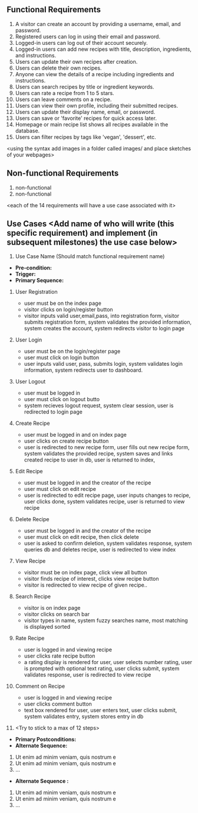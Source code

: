## Functional Requirements
1. A visitor can create an account by providing a username, email, and password.  
2. Registered users can log in using their email and password.  
3. Logged-in users can log out of their account securely.  
4. Logged-in users can add new recipes with title, description, ingredients, and instructions.  
5. Users can update their own recipes after creation.  
6. Users can delete their own recipes.  
7. Anyone can view the details of a recipe including ingredients and instructions.  
8. Users can search recipes by title or ingredient keywords.  
9. Users can rate a recipe from 1 to 5 stars.  
10. Users can leave comments on a recipe.  
11. Users can view their own profile, including their submitted recipes.  
12. Users can update their display name, email, or password.  
13. Users can save or 'favorite' recipes for quick access later.  
14. Homepage or main recipe list shows all recipes available in the database.  
15. Users can filter recipes by tags like 'vegan', 'dessert', etc.

<using the syntax [](images/ui1.png) add images in a folder called images/ and place sketches of your webpages>

## Non-functional Requirements
1. non-functional
2. non-functional

<each of the 14 requirements will have a use case associated with it>
## Use Cases <Add name of who will write (this specific requirement) and implement (in subsequent milestones) the use case below>
1. Use Case Name (Should match functional requirement name)
- **Pre-condition:** <can be a list or short description>
- **Trigger:** <can be a list or short description>
- **Primary Sequence:**
1. User Registration
    - user must be on the index page
    - visitor clicks on login/register button
    - visitor inputs valid user,email,pass, into registration form,
    visitor submits registration form,
    system validates the provided information,
    system creates the account,
    system redirects visitor to login page
2. User Login
    - user must be on the login/register page
    - user must click on login button
    - user inputs valid user, pass, submits login,
    system validates login information,
    system redirects user to dashboard. 
3. User Logout
    - user must be logged in
    - user must click on logout butto
    - system recieves logout request,
    system clear session,
    user is redirected to login page
4. Create Recipe
    - user must be logged in and on index page
    - user clicks on create recipe button
    - user is redirected to new recipe form,
    user fills out new recipe form,
    system validates the provided recipe,
    system saves and links created recipe to user in db,
    user is returned to index,
5. Edit Recipe
    - user must be logged in and the creator of the recipe
    - user must click on edit recipe
    - user is redirected to edit recipe page,
    user inputs changes to recipe,
    user clicks done,
    system validates recipe,
    user is returned to view recipe
6. Delete Recipe
    - user must be logged in and the creator of the recipe
    - user must click on edit recipe, then click delete
    - user is asked to confirm deletion,
    system validates response,
    system queries db and deletes recipe,
    user is redirected to view index
7. View Recipe
    - visitor must be on index page, click view all button
    - visitor finds recipe of interest, clicks view recipe button
    - visitor is redirected to view recipe of given recipe..
8. Search Recipe
    - visitor is on index page
    - visitor clicks on search bar
    - visitor types in name, system fuzzy searches name,
    most matching is displayed sorted
9. Rate Recipe
    - user is logged in and viewing recipe
    - user clicks rate recipe button
    - a rating display is rendered for user,
    user selects number rating,
    user is prompted with optional text rating,
    user clicks submit,
    system validates response,
    user is redirected to view recipe
10. Comment on Recipe
    - user is logged in and viewing recipe
    - user clicks comment button
    - text box rendered for user,
    user enters text,
    user clicks submit,
    system validates entry, 
    system stores entry in db

10. <Try to stick to a max of 12 steps>
- **Primary Postconditions:** <can be a list or short description>
- **Alternate Sequence:** <you can have more than one alternate sequence to
describe multiple issues that may arise and their outcomes>
1. Ut enim ad minim veniam, quis nostrum e
2. Ut enim ad minim veniam, quis nostrum e
3. ...
- **Alternate Sequence <optional>:** <you can have more than one alternate sequence to describe multiple issues that may arise>

1. Ut enim ad minim veniam, quis nostrum e
2. Ut enim ad minim veniam, quis nostrum e
3. ...

